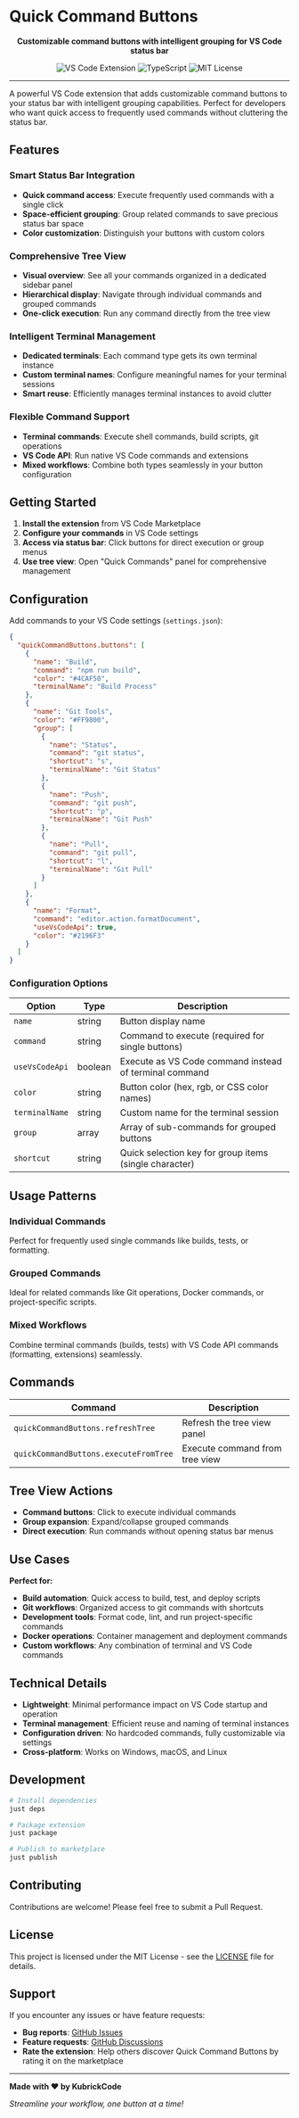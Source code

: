 # Quick Command Buttons

<p align="center">
  <strong>Customizable command buttons with intelligent grouping for VS Code status bar</strong>
</p>

<p align="center">
  <img src="https://img.shields.io/badge/VS%20Code-Extension-blue?style=for-the-badge&logo=visual-studio-code" alt="VS Code Extension">
  <img src="https://img.shields.io/badge/TypeScript-Powered-blue?style=for-the-badge&logo=typescript" alt="TypeScript">
  <img src="https://img.shields.io/badge/License-MIT-green?style=for-the-badge" alt="MIT License">
</p>

---

A powerful VS Code extension that adds customizable command buttons to your status bar with intelligent grouping capabilities. Perfect for developers who want quick access to frequently used commands without cluttering the status bar.

## Features

### Smart Status Bar Integration
- **Quick command access**: Execute frequently used commands with a single click
- **Space-efficient grouping**: Group related commands to save precious status bar space
- **Color customization**: Distinguish your buttons with custom colors

### Comprehensive Tree View
- **Visual overview**: See all your commands organized in a dedicated sidebar panel
- **Hierarchical display**: Navigate through individual commands and grouped commands
- **One-click execution**: Run any command directly from the tree view

### Intelligent Terminal Management
- **Dedicated terminals**: Each command type gets its own terminal instance
- **Custom terminal names**: Configure meaningful names for your terminal sessions
- **Smart reuse**: Efficiently manages terminal instances to avoid clutter

### Flexible Command Support
- **Terminal commands**: Execute shell commands, build scripts, git operations
- **VS Code API**: Run native VS Code commands and extensions
- **Mixed workflows**: Combine both types seamlessly in your button configuration

## Getting Started

1. **Install the extension** from VS Code Marketplace
2. **Configure your commands** in VS Code settings
3. **Access via status bar**: Click buttons for direct execution or group menus
4. **Use tree view**: Open "Quick Commands" panel for comprehensive management

## Configuration

Add commands to your VS Code settings (`settings.json`):

```json
{
  "quickCommandButtons.buttons": [
    {
      "name": "Build",
      "command": "npm run build",
      "color": "#4CAF50",
      "terminalName": "Build Process"
    },
    {
      "name": "Git Tools",
      "color": "#FF9800",
      "group": [
        {
          "name": "Status",
          "command": "git status",
          "shortcut": "s",
          "terminalName": "Git Status"
        },
        {
          "name": "Push",
          "command": "git push",
          "shortcut": "p",
          "terminalName": "Git Push"
        },
        {
          "name": "Pull",
          "command": "git pull",
          "shortcut": "l",
          "terminalName": "Git Pull"
        }
      ]
    },
    {
      "name": "Format",
      "command": "editor.action.formatDocument",
      "useVsCodeApi": true,
      "color": "#2196F3"
    }
  ]
}
```

### Configuration Options

| Option | Type | Description |
|--------|------|-------------|
| `name` | string | Button display name |
| `command` | string | Command to execute (required for single buttons) |
| `useVsCodeApi` | boolean | Execute as VS Code command instead of terminal command |
| `color` | string | Button color (hex, rgb, or CSS color names) |
| `terminalName` | string | Custom name for the terminal session |
| `group` | array | Array of sub-commands for grouped buttons |
| `shortcut` | string | Quick selection key for group items (single character) |

## Usage Patterns

### Individual Commands
Perfect for frequently used single commands like builds, tests, or formatting.

### Grouped Commands
Ideal for related commands like Git operations, Docker commands, or project-specific scripts.

### Mixed Workflows
Combine terminal commands (builds, tests) with VS Code API commands (formatting, extensions) seamlessly.

## Commands

| Command | Description |
|---------|-------------|
| `quickCommandButtons.refreshTree` | Refresh the tree view panel |
| `quickCommandButtons.executeFromTree` | Execute command from tree view |

## Tree View Actions

- **Command buttons**: Click to execute individual commands
- **Group expansion**: Expand/collapse grouped commands
- **Direct execution**: Run commands without opening status bar menus

## Use Cases

**Perfect for:**
- **Build automation**: Quick access to build, test, and deploy scripts
- **Git workflows**: Organized access to git commands with shortcuts
- **Development tools**: Format code, lint, and run project-specific commands
- **Docker operations**: Container management and deployment commands
- **Custom workflows**: Any combination of terminal and VS Code commands

## Technical Details

- **Lightweight**: Minimal performance impact on VS Code startup and operation
- **Terminal management**: Efficient reuse and naming of terminal instances
- **Configuration driven**: No hardcoded commands, fully customizable via settings
- **Cross-platform**: Works on Windows, macOS, and Linux

## Development

```bash
# Install dependencies
just deps

# Package extension
just package

# Publish to marketplace
just publish
```

## Contributing

Contributions are welcome! Please feel free to submit a Pull Request.

## License

This project is licensed under the MIT License - see the [LICENSE](LICENSE) file for details.

## Support

If you encounter any issues or have feature requests:
- **Bug reports**: [GitHub Issues](https://github.com/KubrickCode/quick-command-buttons/issues)
- **Feature requests**: [GitHub Discussions](https://github.com/KubrickCode/quick-command-buttons/discussions)
- **Rate the extension**: Help others discover Quick Command Buttons by rating it on the marketplace

---

**Made with ❤️ by KubrickCode**

*Streamline your workflow, one button at a time!*
